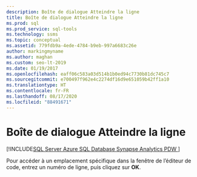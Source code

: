 ```yaml
---
description: Boîte de dialogue Atteindre la ligne
title: Boîte de dialogue Atteindre la ligne
ms.prod: sql
ms.prod_service: sql-tools
ms.technology: ssms
ms.topic: conceptual
ms.assetid: 779fdb9a-4ede-4784-b9eb-997a6683c26e
author: markingmyname
ms.author: maghan
ms.custom: seo-lt-2019
ms.date: 01/19/2017
ms.openlocfilehash: eaff06c583a03d514b1b0ed94c7730b81dc745c7
ms.sourcegitcommit: e700497f962e4c2274df16d9e651059b42ff1a10
ms.translationtype: HT
ms.contentlocale: fr-FR
ms.lasthandoff: 08/17/2020
ms.locfileid: "88491671"
---
```

# <a name="go-to-line-dialog-box"></a>Boîte de dialogue Atteindre la ligne

[!INCLUDE[SQL Server Azure SQL Database Synapse Analytics PDW ](../../includes/applies-to-version/sql-asdb-asdbmi-asa-pdw.md)]

 Pour accéder à un emplacement spécifique dans la fenêtre de l’éditeur de code, entrez un numéro de ligne, puis cliquez sur **OK**.
